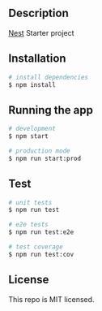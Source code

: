 ## Description

[Nest](https://github.com/nestjs/nest) Starter project

## Installation


```bash
# install dependencies
$ npm install
```

## Running the app

```bash
# development
$ npm start

# production mode
$ npm run start:prod
```

## Test

```bash
# unit tests
$ npm run test

# e2e tests
$ npm run test:e2e

# test coverage
$ npm run test:cov
```

## License

This repo is MIT licensed.
